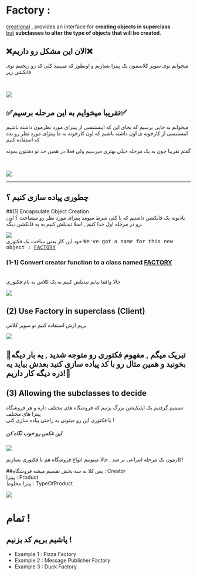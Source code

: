 <h1>Factory : </h1>
<p>
    <u>creational</u> , provides an interface for <b>creating objects in superclass</b>
    <br/><u>but</u> <b>subclasses to alter the type of objects that will be created</b>.
</p>

<h2>❌الان این مشکل رو داریم❌</h2>
<p>میخوایم توی سوپر کلاسمون یک پیتزا بسازیم و اونطور که میبینید کلی کد رو ریختیم توی فانکشن زیر</p>
<br/>

![](image-0.png)

<h2>✅تقریبا میخوایم به این مرحله برسیم✅</h2>
میخوایم به جایی برسیم که بجای این که اینستنسی از پیتزای مورد نظرمون داشته باشیم
اینستنسی از کارخونه ی اون داشته باشیم که اون کارخونه به ما پیتزای مورد نظر رو بده که استفاده کنیم
<br/>
<p>گفتم تقریبا چون به یک مرحله خیلی بهتری میرسیم ولی فعلا در همین حد تو ذهنتون بمونه</p>
<br/>

![](image-4.png)

<hr/>
<h2>چطوری پیاده سازی کنیم ؟</h2>

##(1) Encapsulate Object Creation
<br/>
یادتونه یک فانکشن داشتیم که با کلی شرط میومد پیتزای مورد نظر رو میساخت ؟
اون رو در مرحله اول جدا کنیم , اصلا تبدیلش کنیم به یه فانکشن دیگه.

![](image-2.png)
<br/>
خود این کار یعنی ساخت یک فکتوری
<kbd>We've got a name for this new object : <u>FACTORY</u></kbd>

### (1-1) Convert creator function to a class named <u>FACTORY</u>
<br/>
حالا واقعا بیایم تبدیلش کنیم به یک کلاس به نام فکتوری
<br/>

![](image-3.png)


## (2) Use Factory in superclass (Client)

بریم ازش استفاده کنیم تو سوپر کلاس

![](image-4.png)


## 🎁تبریک میگم , مفهوم فکتوری رو متوجه شدید , یه بار دیگه بخونید و همین مثال رو با کد پیاده سازی کنید بعدش بیاید یه ذره دیگه کار داریم!🎁


## (3) Allowing the subclasses to decide 

 تصمیم گرفتیم یک اپلیکیشن بزرگ بزنیم که فروشگاه های مختلف داره و هر فروشگاه پیتزا های مختلف
<br/>
با فکتوری این رو میتونی به راحتی پیاده سازی کنی !
<h5>این عکس رو خوب نگاه کن</h5>

![](image-5.png)

کارمون یک مرحله انتزاعی تر شد , حالا میتونیم انواع فروشگاه هم با فکتوری بسازیم!

##پس کلا به سه بخش تقسیم میشه
فروشگاه : Creator
<br/>
پیتزا : Product
<br/>
پیتزا مخلوط : TypeOfProduct
<br/>

![](image-6.png)



<h1>تمام !</h1>
<h2>پاشیم بریم کد بزنیم !</h2>

* Example 1 : Pizza Factory
* Example 2 : Message Publisher Factory
* Example 3 : Duck Factory
